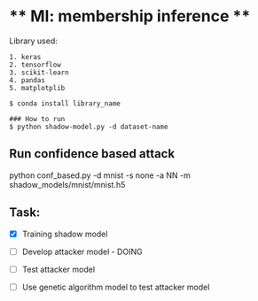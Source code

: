 # ** MI: membership inference **

Library used:
```
1. keras
2. tensorflow
3. scikit-learn
4. pandas
5. matplotplib

$ conda install library_name

### How to run
$ python shadow-model.py -d dataset-name

```

## Run confidence based attack
python conf_based.py -d mnist -s none -a NN -m shadow_models/mnist/mnist.h5



## Task:

- [x] Training shadow model
- [ ] Develop attacker model - DOING
- [ ] Test attacker model
- [ ] Use genetic algorithm model to test attacker model

